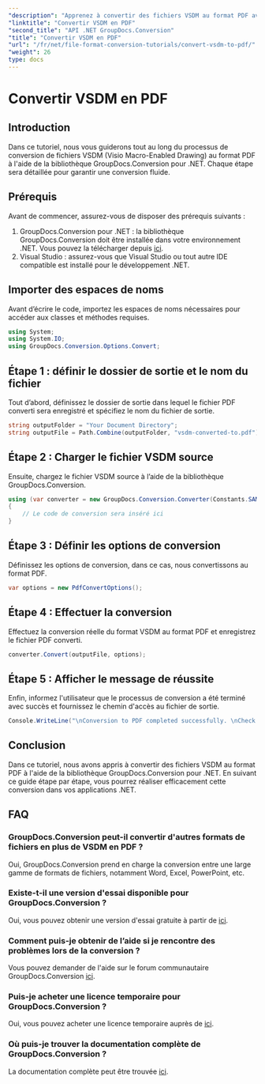```yaml
---
"description": "Apprenez à convertir des fichiers VSDM au format PDF avec GroupDocs.Conversion pour .NET. Suivez notre guide étape par étape pour une conversion fluide."
"linktitle": "Convertir VSDM en PDF"
"second_title": "API .NET GroupDocs.Conversion"
"title": "Convertir VSDM en PDF"
"url": "/fr/net/file-format-conversion-tutorials/convert-vsdm-to-pdf/"
"weight": 26
type: docs
---
```

# Convertir VSDM en PDF

## Introduction
Dans ce tutoriel, nous vous guiderons tout au long du processus de conversion de fichiers VSDM (Visio Macro-Enabled Drawing) au format PDF à l'aide de la bibliothèque GroupDocs.Conversion pour .NET. Chaque étape sera détaillée pour garantir une conversion fluide.
## Prérequis
Avant de commencer, assurez-vous de disposer des prérequis suivants :
1. GroupDocs.Conversion pour .NET : la bibliothèque GroupDocs.Conversion doit être installée dans votre environnement .NET. Vous pouvez la télécharger depuis [ici](https://releases.groupdocs.com/conversion/net/).
2. Visual Studio : assurez-vous que Visual Studio ou tout autre IDE compatible est installé pour le développement .NET.

## Importer des espaces de noms
Avant d’écrire le code, importez les espaces de noms nécessaires pour accéder aux classes et méthodes requises.
```csharp
using System;
using System.IO;
using GroupDocs.Conversion.Options.Convert;
```
## Étape 1 : définir le dossier de sortie et le nom du fichier
Tout d’abord, définissez le dossier de sortie dans lequel le fichier PDF converti sera enregistré et spécifiez le nom du fichier de sortie.
```csharp
string outputFolder = "Your Document Directory";
string outputFile = Path.Combine(outputFolder, "vsdm-converted-to.pdf");
```
## Étape 2 : Charger le fichier VSDM source
Ensuite, chargez le fichier VSDM source à l’aide de la bibliothèque GroupDocs.Conversion.
```csharp
using (var converter = new GroupDocs.Conversion.Converter(Constants.SAMPLE_VSDM))
{
    // Le code de conversion sera inséré ici
}
```
## Étape 3 : Définir les options de conversion
Définissez les options de conversion, dans ce cas, nous convertissons au format PDF.
```csharp
var options = new PdfConvertOptions();
```
## Étape 4 : Effectuer la conversion
Effectuez la conversion réelle du format VSDM au format PDF et enregistrez le fichier PDF converti.
```csharp
converter.Convert(outputFile, options);
```
## Étape 5 : Afficher le message de réussite
Enfin, informez l'utilisateur que le processus de conversion a été terminé avec succès et fournissez le chemin d'accès au fichier de sortie.
```csharp
Console.WriteLine("\nConversion to PDF completed successfully. \nCheck output in {0}", outputFolder);
```

## Conclusion
Dans ce tutoriel, nous avons appris à convertir des fichiers VSDM au format PDF à l'aide de la bibliothèque GroupDocs.Conversion pour .NET. En suivant ce guide étape par étape, vous pourrez réaliser efficacement cette conversion dans vos applications .NET.
## FAQ
### GroupDocs.Conversion peut-il convertir d'autres formats de fichiers en plus de VSDM en PDF ?
Oui, GroupDocs.Conversion prend en charge la conversion entre une large gamme de formats de fichiers, notamment Word, Excel, PowerPoint, etc.
### Existe-t-il une version d'essai disponible pour GroupDocs.Conversion ?
Oui, vous pouvez obtenir une version d'essai gratuite à partir de [ici](https://releases.groupdocs.com/).
### Comment puis-je obtenir de l’aide si je rencontre des problèmes lors de la conversion ?
Vous pouvez demander de l'aide sur le forum communautaire GroupDocs.Conversion [ici](https://forum.groupdocs.com/c/conversion/11).
### Puis-je acheter une licence temporaire pour GroupDocs.Conversion ?
Oui, vous pouvez acheter une licence temporaire auprès de [ici](https://purchase.groupdocs.com/temporary-license/).
### Où puis-je trouver la documentation complète de GroupDocs.Conversion ?
La documentation complète peut être trouvée [ici](https://tutorials.groupdocs.com/conversion/net/).